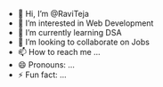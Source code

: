 - 👋 Hi, I’m @RaviTeja
- 👀 I’m interested in Web Development
- 🌱 I’m currently learning DSA
- 💞️ I’m looking to collaborate on Jobs
- 📫 How to reach me ...
- 😄 Pronouns: ...
- ⚡ Fun fact: ...

<!---
RaviTeja045/RaviTeja045 is a ✨ special ✨ repository because its `README.md` (this file) appears on your GitHub profile.
You can click the Preview link to take a look at your changes.
--->
